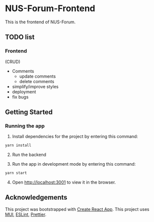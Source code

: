 # NUS-Forum-Frontend

This is the frontend of NUS-Forum.

## TODO list

### Frontend
(CRUD)
- Comments
    - update comments
    - delete comments
- simplify/improve styles
- deployment
- fix bugs


## Getting Started

### Running the app

1. Install dependencies for the project by entering this command:

```bash
yarn install
```

2. Run the backend

3. Run the app in development mode by entering this command:

```bash
yarn start
```

4. Open [http://localhost:3001](http://localhost:3001) to view it in the browser.


## Acknowledgements

This project was bootstrapped with [Create React App](https://github.com/facebook/create-react-app).
This project uses [MUI](https://mui.com/),
[ESLint](https://eslint.org/), [Prettier](https://prettier.io/).
